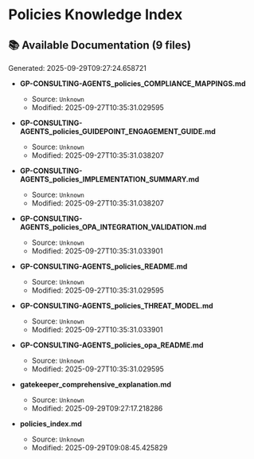 # Policies Knowledge Index

## 📚 Available Documentation (9 files)

Generated: 2025-09-29T09:27:24.658721

- **GP-CONSULTING-AGENTS_policies_COMPLIANCE_MAPPINGS.md**
  - Source: `Unknown`
  - Modified: 2025-09-27T10:35:31.029595

- **GP-CONSULTING-AGENTS_policies_GUIDEPOINT_ENGAGEMENT_GUIDE.md**
  - Source: `Unknown`
  - Modified: 2025-09-27T10:35:31.038207

- **GP-CONSULTING-AGENTS_policies_IMPLEMENTATION_SUMMARY.md**
  - Source: `Unknown`
  - Modified: 2025-09-27T10:35:31.038207

- **GP-CONSULTING-AGENTS_policies_OPA_INTEGRATION_VALIDATION.md**
  - Source: `Unknown`
  - Modified: 2025-09-27T10:35:31.033901

- **GP-CONSULTING-AGENTS_policies_README.md**
  - Source: `Unknown`
  - Modified: 2025-09-27T10:35:31.029595

- **GP-CONSULTING-AGENTS_policies_THREAT_MODEL.md**
  - Source: `Unknown`
  - Modified: 2025-09-27T10:35:31.033901

- **GP-CONSULTING-AGENTS_policies_opa_README.md**
  - Source: `Unknown`
  - Modified: 2025-09-27T10:35:31.029595

- **gatekeeper_comprehensive_explanation.md**
  - Source: `Unknown`
  - Modified: 2025-09-29T09:27:17.218286

- **policies_index.md**
  - Source: `Unknown`
  - Modified: 2025-09-29T09:08:45.425829

